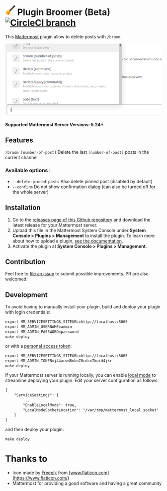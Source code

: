 # <img src="./assets/broom.svg" height="32" alt="Broom logo"> Plugin Broomer (Beta) [![CircleCI branch](https://img.shields.io/circleci/project/github/nathanaelhoun/mattermost-plugin-broomer/master.svg)](https://circleci.com/gh/nathanaelhoun/mattermost-plugin-broomer)


This [Mattermost](https://mattermost.com) plugin allow to delete posts with `/broom`.

![Plugin screenshot](./assets/screenshot.gif)

**Supported Mattermost Server Versions: 5.24+**

## Features

`/broom [number-of-post]` Delete the last `[number-of-post]` posts in the current channel

### Available options :

-   `--delete-pinned-posts` Also delete pinned post (disabled by default)
-   `--confirm` Do not show confirmation dialog (can also be turned off for the whole server)

## Installation

1. Go to the [releases page of this Github repository](https://github.com/nathanaelhoun/mattermost-plugin-broomer/releases) and download the latest release for your Mattermost server.
2. Upload this file in the Mattermost System Console under **System Console > Plugins > Management** to install the plugin. To learn more about how to upload a plugin, [see the documentation](https://docs.mattermost.com/administration/plugins.html#plugin-uploads).
3. Activate the plugin at **System Console > Plugins > Management**.

## Contribution

Feel free to [file an issue](https://github.com/nathanaelhoun/mattermost-plugin-broomer/issues/new/choose) to submit possible improvements. PR are also welcomed!

## Development

To avoid having to manually install your plugin, build and deploy your plugin with login credentials:

```
export MM_SERVICESETTINGS_SITEURL=http://localhost:8065
export MM_ADMIN_USERNAME=admin
export MM_ADMIN_PASSWORD=password
make deploy
```

or with a [personal access token](https://docs.mattermost.com/developer/personal-access-tokens.html):

```
export MM_SERVICESETTINGS_SITEURL=http://localhost:8065
export MM_ADMIN_TOKEN=j44acwd8obn78cdcx7koid4jkr
make deploy
```

If your Mattermost server is running locally, you can enable [local mode](https://docs.mattermost.com/administration/mmctl-cli-tool.html#local-mode) to streamline deploying your plugin. Edit your server configuration as follows:

```
{
    "ServiceSettings": {
        ...
        "EnableLocalMode": true,
        "LocalModeSocketLocation": "/var/tmp/mattermost_local.socket"
    }
}
```

and then deploy your plugin:

```
make deploy
```

# Thanks to
- Icon made by [Freepik](https://www.flaticon.com/authors/freepik) from [www.flaticon.com](https://www.flaticon.com/)
- Mattermost for providing a good software and having a great community
